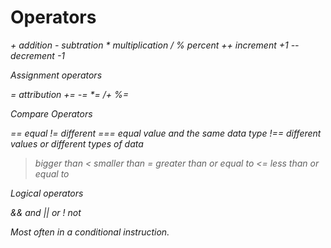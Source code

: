 # Operators
<cite>
+ addition
- subtration
* multiplication
/ 
% percent
++ increment +1
-- decrement -1

Assignment operators

=  attribution
+=
-=
*=
/+
%=

Compare Operators

== equal
!= different
=== equal value and the same data type
!== different values or different types of data
> bigger than
< smaller than
>= greater than or equal to
<= less than or equal to

Logical operators

&& and
|| or
! not

Most often in a conditional instruction.

</cite>
